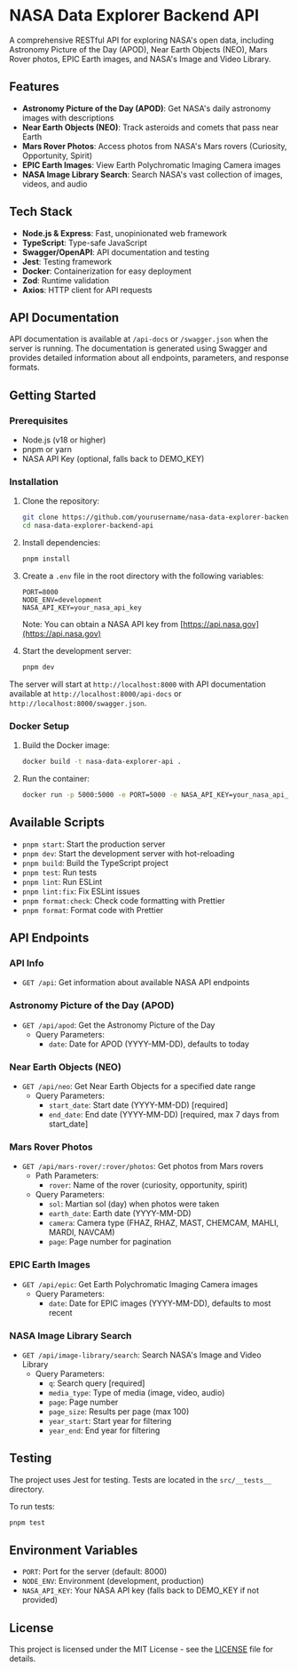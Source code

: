 # NASA Data Explorer Backend API

A comprehensive RESTful API for exploring NASA's open data, including Astronomy Picture of the Day (APOD), Near Earth Objects (NEO), Mars Rover photos, EPIC Earth images, and NASA's Image and Video Library.

## Features

- **Astronomy Picture of the Day (APOD)**: Get NASA's daily astronomy images with descriptions
- **Near Earth Objects (NEO)**: Track asteroids and comets that pass near Earth
- **Mars Rover Photos**: Access photos from NASA's Mars rovers (Curiosity, Opportunity, Spirit)
- **EPIC Earth Images**: View Earth Polychromatic Imaging Camera images
- **NASA Image Library Search**: Search NASA's vast collection of images, videos, and audio

## Tech Stack

- **Node.js & Express**: Fast, unopinionated web framework
- **TypeScript**: Type-safe JavaScript
- **Swagger/OpenAPI**: API documentation and testing
- **Jest**: Testing framework
- **Docker**: Containerization for easy deployment
- **Zod**: Runtime validation
- **Axios**: HTTP client for API requests

## API Documentation

API documentation is available at `/api-docs` or `/swagger.json` when the server is running. The documentation is generated using Swagger and provides detailed information about all endpoints, parameters, and response formats.

## Getting Started

### Prerequisites

- Node.js (v18 or higher)
- pnpm or yarn
- NASA API Key (optional, falls back to DEMO_KEY)

### Installation

1. Clone the repository:
   ```bash
   git clone https://github.com/yourusername/nasa-data-explorer-backend-api.git
   cd nasa-data-explorer-backend-api
   ```

2. Install dependencies:
   ```bash
   pnpm install
   ```

3. Create a `.env` file in the root directory with the following variables:
   ```
   PORT=8000
   NODE_ENV=development
   NASA_API_KEY=your_nasa_api_key
   ```
   Note: You can obtain a NASA API key from [https://api.nasa.gov](https://api.nasa.gov)

4. Start the development server:
   ```bash
   pnpm dev
   ```

The server will start at `http://localhost:8000` with API documentation available at `http://localhost:8000/api-docs` or `http://localhost:8000/swagger.json`.

### Docker Setup

1. Build the Docker image:
   ```bash
   docker build -t nasa-data-explorer-api .
   ```

2. Run the container:
   ```bash
   docker run -p 5000:5000 -e PORT=5000 -e NASA_API_KEY=your_nasa_api_key nasa-data-explorer-api
   ```

## Available Scripts

- `pnpm start`: Start the production server
- `pnpm dev`: Start the development server with hot-reloading
- `pnpm build`: Build the TypeScript project
- `pnpm test`: Run tests
- `pnpm lint`: Run ESLint
- `pnpm lint:fix`: Fix ESLint issues
- `pnpm format:check`: Check code formatting with Prettier
- `pnpm format`: Format code with Prettier

## API Endpoints

### API Info
- `GET /api`: Get information about available NASA API endpoints

### Astronomy Picture of the Day (APOD)
- `GET /api/apod`: Get the Astronomy Picture of the Day
  - Query Parameters:
    - `date`: Date for APOD (YYYY-MM-DD), defaults to today

### Near Earth Objects (NEO)
- `GET /api/neo`: Get Near Earth Objects for a specified date range
  - Query Parameters:
    - `start_date`: Start date (YYYY-MM-DD) [required]
    - `end_date`: End date (YYYY-MM-DD) [required, max 7 days from start_date]

### Mars Rover Photos
- `GET /api/mars-rover/:rover/photos`: Get photos from Mars rovers
  - Path Parameters:
    - `rover`: Name of the rover (curiosity, opportunity, spirit)
  - Query Parameters:
    - `sol`: Martian sol (day) when photos were taken
    - `earth_date`: Earth date (YYYY-MM-DD)
    - `camera`: Camera type (FHAZ, RHAZ, MAST, CHEMCAM, MAHLI, MARDI, NAVCAM)
    - `page`: Page number for pagination

### EPIC Earth Images
- `GET /api/epic`: Get Earth Polychromatic Imaging Camera images
  - Query Parameters:
    - `date`: Date for EPIC images (YYYY-MM-DD), defaults to most recent

### NASA Image Library Search
- `GET /api/image-library/search`: Search NASA's Image and Video Library
  - Query Parameters:
    - `q`: Search query [required]
    - `media_type`: Type of media (image, video, audio)
    - `page`: Page number
    - `page_size`: Results per page (max 100)
    - `year_start`: Start year for filtering
    - `year_end`: End year for filtering

## Testing

The project uses Jest for testing. Tests are located in the `src/__tests__` directory.

To run tests:
```bash
pnpm test
```

## Environment Variables

- `PORT`: Port for the server (default: 8000)
- `NODE_ENV`: Environment (development, production)
- `NASA_API_KEY`: Your NASA API key (falls back to DEMO_KEY if not provided)

## License

This project is licensed under the MIT License - see the [LICENSE](LICENSE) file for details.